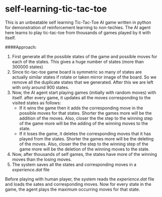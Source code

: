 # self-learning-tic-tac-toe
This is an unbeatable self learning Tic-Tac-Toe AI game written in python for demonstration of reinforcement learning to non-techies. The AI agent here learns to play tic-tac-toe from thousands of games played by it with itself.

####Approach:

1. First generate all the possible states of the game and possible moves for each of the states. This gives a huge number of states (more than 300000 states)
2. Since tic-tac-toe game board is symmetric so many of states are actually similar states if rotate or taken mirror image of the board. So we remove all the duplicate states that we generated. After this we are left with only around 900 states.
3. Now, the AI agent start playing games (initially with random moves) with itself. after every game, it updates all the moves corresponding to the visited states as follows:
    * If it wins the game then it adds the corresponding move in the possible moves for that states. Shorter the games more will be the addition of the moves. Also, closer the the step to the winning step of the game more will be the adding of the winning moves to the state.
    * If it loses the game, it deletes the corresponding moves that it has played from the states. Shorter the games more will be the deleting of the moves. Also, closer the the step to the winning step of the game more will be the deletion of the winning moves to the state.
4. Now, after thousands of self games, the states have more of the winning moves than the losing moves.
5. The system saves all the states and corresponding moves in a *experience.dat* file

Before playing with human player, the system reads the *experience.dat* file and loads the sates and corresponding moves. Now for every state in the game, the agent plays the maximum occurring moves for that state.
